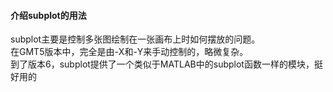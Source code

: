 #### 介绍subplot的用法
subplot主要是控制多张图绘制在一张画布上时如何摆放的问题。  
在GMT5版本中，完全是由-X和-Y来手动控制的，略微复杂。  
到了版本6，subplot提供了一个类似于MATLAB中的subplot函数一样的模块，挺好用的
